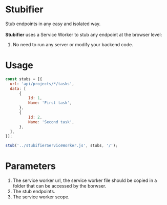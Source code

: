 # Stubifier
Stub endpoints in any easy and isolated way.<br />
<br />
**Stubifier** uses a Service Worker to stub any endpoint at the browser level:
1. No need to run any server or modify your backend code.



# Usage 
```javascript
const stubs = [{
  url: 'api/projects/*/tasks',
  data: [
      {
          Id: 1,
          Name: 'First task',
      },
      {
          Id: 2,
          Name: 'Second task',
      },
  ],
}];

stub('../stubifierServiceWorker.js', stubs, '/');
```
# Parameters 

1. The service worker url, the service worker file should be copied in a folder that can be accessed by the borwser.
2. The stub endpoints.
3. The service worker scope.
